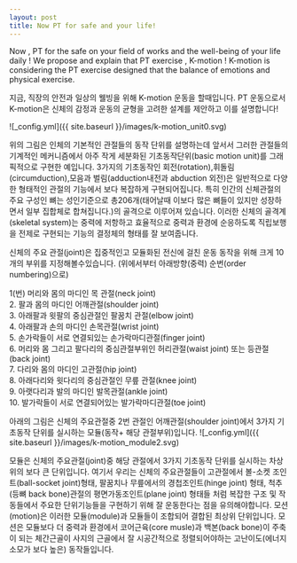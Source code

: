 ```yaml
---
layout: post
title: Now PT for safe and your life!
---
```


Now , PT for the safe on your field of works and the  well-being of your life daily !
We propose and explain that PT exercise , K-motion !
K-motion is considering the PT exercise designed that the balance of emotions and physical exercise.

지금, 직장의 안전과 일상의 웰빙을 위해 K-motion 운동을 할때입니다.
PT 운동으로서 K-motion은 신체의 감정과 운동의 균형을 고려한 설계를 제안하고 이를 설명합니다!

![_config.yml]({{ site.baseurl }}/images/k-motion_unit0.svg)

위의 그림은 인체의 기본적인 관절들의 동작 단위를 설명하는데 앞서서 그러한 관절들의 기계적인 메커니즘에서 아주 작게 세분화된 기초동작단위(basic motion unit)를 그래픽적으로 구현한 예입니다.
3가지의 기초동작인 회전(rotation),휘돌림(circumduction),모음과 벌림(adduction내전과 abduction 외전)은 일반적으로 다양한 형태적인 관절의 기능에서 보다 복잡하게 구현되어집니다. 
특히 인간의 신체관절의 주요 구성인 뼈는 성인기준으로 총206개(태어날때 이보다 많은 뼈들이 있지만 성장하면서 일부 집합체로 합쳐집니다.)의 골격으로 이루어져 있습니다.
이러한 신체의 골격계(skeletal system)는 중력에 저항하고 효율적으로 중력과 환경에 순응하도록 직립보행을 전제로 구현되는 기능의 결정체의 형태를 잘 보여줍니다.
 
 신체의 주요 관절(joint)은 집중적인고 모듈화된 전신에 걸친 운동 동작을 위해  크게 10개의 부위를 지정해볼수있습니다. (위에서부터 아래방향(중력) 순번(order numbering)으로)
 <!-- comments test: 머리와 몸의 마디인 목 관절 -->
 
 1(번) 머리와 몸의 마디인 목 관절(neck joint)<br>
 2. 팔과 몸의 마디인 어깨관절(shoulder joint)<br>
 3. 아래팔과 윗팔의 중심관절인 팔꿈치 관절(elbow joint)<br>
 4. 아래팔과 손의 마디인 손목관절(wrist joint)<br>
 5. 손가락들이 서로 연결되있는 손가락마디관절(finger joint)<br>
 6. 머리와 몸 그리고 팔다리의 중심관절부위인 허리관절(waist joint) 또는 등관절(back joint) <br>
 7. 다리와 몸의 마디인 고관절(hip joint)<br>
 8. 아래다리와 윗다리의 중심관절인 무릎 관절(knee joint)<br>
 9. 아랫다리과 발의 마디인 발목관절(ankle joint)<br>
 10. 발가락들이 서로 연결되어있는 발가락마디관절(toe joint)<br>

아래의 그림은 신체의 주요관절중 2번 관절인 어깨관절(shoulder joint)에서  3가지 기초동작 단위를 실시하는 모듈(동작+ 해당 관절부위)입니다.
![_config.yml]({{ site.baseurl }}/images/k-motion_module2.svg)

모듈은 신체의 주요관절(joint)중 해당 관절에서  3가지 기초동작 단위를 실시하는 차상위의 보다 큰 단위입니다.
여기서 우리는 신체의 주요관절들이 고관절에서 볼-소켓 조인트(ball-socket joint)형태, 팔꿈치나 무릎에서의 경첩조인트(hinge joint) 형태, 척추(등뼈 back bone)관절의 평면가동조인트(plane joint) 형태들 처럼 복잡한 구조 및 작동들에서 주요한 단위기능들을 구현하기 위해 잘 운동한다는 점을 유의해야합니다.
모션(motion)은 이러한 모듈(module)과 모듈들이 조합되어 결합된 최상위 단위입니다. 
모션은 모듈보다 더 중력과 환경에서 코어근육(core musle)과 백본(back bone)이 주축이 되는 체간근골이 사지의 근골에서 잘 시공간적으로 정렬되어야하는 고난이도(에너지소모가 보다 높은) 동작들입니다.

